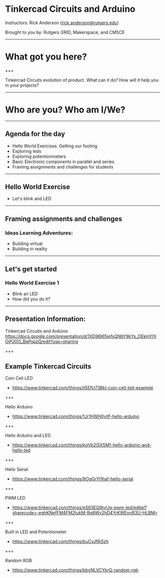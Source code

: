 # Tinkercad Circuits and Arduino

Instructors:
Rick Anderson (rick.anderson@rutgers.edu)

Brought to you by:
Rutgers GRID, Makerspace, and CMSCE

---
# What got you here?

+++

Tinkercad Circuits evolution of product. What can it do? How will it help you in your projects?

---
# Who are you? Who am I/We?


---
## Agenda for the day
* Hello World Exercises: Getting our footing
* Exploring leds
* Exploring potentionmeters
* Basic Electronic components in parallel and series
* Framing assignments and challenges for students

---

## Hello World Exercise
* Let's blink and LED

---
##  Framing assignments and challenges
### Ideas Learning Adventures:
* Building virtual
* Building in reality

---
## Let's get started
 ### Hello World Exercise 1
 * Blink an LED
 * How did you do it?
 
 ---
 
 ## Presentation Information:
Tinkercad Circuits and Arduino
https://docs.google.com/presentation/d/1XD96l65jefsQNbY9kYs_OEkInYl1rOiPJOO_BqPspzQ/edit?usp=sharing

+++

## Example Tinkercad Circuits
Coin Cell LED
* https://www.tinkercad.com/things/il5EfU73BkI-coin-cell-led-example

+++

Hello Arduino
* https://www.tinkercad.com/things/1Jr1HWH0ytP-hello-arduino

+++

Hello Arduino and LED
* https://www.tinkercad.com/things/kgVb2iSX5M1-hello-arduino-and-hello-led

+++

Hello Serial
* https://www.tinkercad.com/things/8OgGrYI1haf-hello-serial

+++

PWM LED
* https://www.tinkercad.com/things/eS63EQ9nrUq-pwm-led/editel?sharecode=-eghKNefFM4FM2tukM-Rq8Wv2hD4YrKWEnnR3U-HLBM=

+++

Built in LED and Potentiometer
* https://www.tinkercad.com/things/buCvJf6i5zh

+++

Random RGB
* https://www.tinkercad.com/things/bbyNLVCYkrQ-random-rgb


